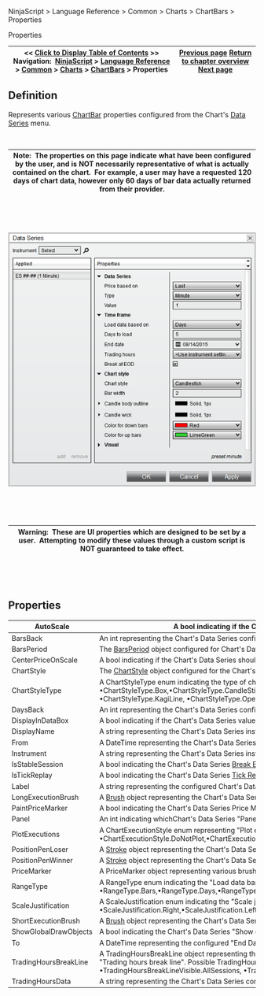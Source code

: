 ﻿


NinjaScript \> Language Reference \> Common \> Charts \> ChartBars \> Properties






















Properties







| \<\< [Click to Display Table of Contents](chartbars_properties.md) \>\> **Navigation:**     [NinjaScript](ninjascript.md) \> [Language Reference](language_reference_wip.md) \> [Common](common.md) \> [Charts](chart.md) \> [ChartBars](chartbars.md) \> Properties | [Previous page](chartbars_panel.md) [Return to chapter overview](chartbars.md) [Next page](chartbars_tochartstring().md) |
| --- | --- |











## Definition


Represents various [ChartBar](chartbars.md) properties configured from the Chart's [Data Series](working_with_price_data.md) menu.  


 




| Note:  The properties on this page indicate what have been configured by the user, and is NOT necessarily representative of what is actually contained on the chart.  For example, a user may have a requested 120 days of chart data, however only 60 days of bar data actually returned from their provider. |
| --- |



 


 


![ChartBars_DataSeries](chartbars_dataseries.png)


 


 




| Warning:  These are UI properties which are designed to be set by a user.  Attempting to modify these values through a custom script is NOT guaranteed to take effect. |
| --- |



 


 


## Properties




| AutoScale | A bool indicating if the Chart Data Series participates in the chart's auto scaling methods |
| --- | --- |
| BarsBack | An int representing the Chart's Data Series configured "Bars to load" when the RangeType.Bars is selected |
| BarsPeriod | The [BarsPeriod](barsperiod.md) object configured for Chart's Data Series |
| CenterPriceOnScale | A bool indicating if the Chart's Data Series should center the last traded price on the chart scale |
| ChartStyle | The [ChartStyle](chart_style.md) object configured for the Chart's Data Series |
| ChartStyleType | A ChartStyleType enum indicating the type of chart style configured.  System defaults include:   •ChartStyleType.Box,•ChartStyleType.CandleStick,•ChartStyleType.LineOnClose,•ChartStyleType.OHLC,•ChartStyleType.PointAndFigure, •ChartStyleType.KagiLine, •ChartStyleType.OpenClose,•ChartStyleType.Mountain |
| DaysBack | An int representing the Chart's Data Series configured "Days to load" when the RangeType.Days is selected |
| DisplayInDataBox | A bool indicating if the Chart's Data Series value should display in the Chart's [Data Box](data_box.md) |
| DisplayName | A string representing the Chart's Data Series instrument and period |
| From | A DateTime representing the Chart's Data Series configured "Start Date" when the RangeType.CustomRange configured. |
| Instrument | A string representing the Chart's Data Series instrument |
| IsStableSession | A bool indicating the Chart's Data Series [Break EOD](break_at_eod.md) option is configured |
| IsTickReplay | A bool indicating the Chart's Data Series [Tick Replay](tick_replay.md) option is configured |
| Label | A string representing the configured Chart's Data Series "Label" |
| LongExecutionBrush | A [Brush](brushes.md) object representing the Chart's Data Series "Color for execution \- buy" brush configured |
| PaintPriceMarker | A bool indicating the Chart's Data Series Price Marker "Visible" option is configured |
| Panel | An int indicating whichChart's Data Series "Panel" the [ChartBars](chartbars.md) are configured |
| PlotExecutions | A ChartExecutionStyle enum representing "Plot executions" option.  Possible values include:   •ChartExecutionStyle.DoNotPlot,•ChartExecutionStyle.MarkersOnly,•ChartExecutionStyle.TextAndMarker |
| PositionPenLoser | A [Stroke](stroke_class.md) object representing the Chart's Data Series "NinjaScript strategy unprofitable trade line" |
| PositionPenWinner | A [Stroke](stroke_class.md) object representing the Chart's Data Series "NinjaScript strategy profitable trade line" |
| PriceMarker | A PriceMarker object representing various brushes used to paint the Chart's Data Series "Price marker" |
| RangeType | A RangeType enum indicating the "Load data based on" value configured on the Data Series.  Possible values include:    •RangeType.Bars,•RangeType.Days,•RangeType.CustomRange |
| ScaleJustification | A ScaleJustification enum indicating the "Scale justification" option configured on the Chart's Data Series.  Possible values include:   •ScaleJustification.Right,•ScaleJustification.Left,•ScaleJustification.Overlay |
| ShortExecutionBrush | A [Brush](brushes.md) object representing the Chart's Data Series "Color for execution \- sell" brush configured |
| ShowGlobalDrawObjects | A bool indicating the Chart's Data Series "Show global draw object" option is configured |
| To | A DateTime representing the configured "End Date" used with any RangeType |
| TradingHoursBreakLine | A TradingHoursBreakLine object representing the [stroke](stroke_class.md) used and TradingHoursBreakLineVisible enum used for the Chart's Data Series "Trading hours break line". Possible TradingHoursBreakLine.TradingHoursBreakLineVisible values include:   •TradingHoursBreakLineVisible.AllSessions, •TradingHoursBreakLineVisible.EodOnly,•TradingHoursBreakLineVisible.Off |
| TradingHoursData | A string representing the Chart's Data Series configured "Trading hours" option |









